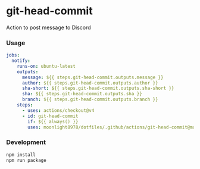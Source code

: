 # git-head-commit

Action to post message to Discord

### Usage

```yml
jobs:
  notify:
    runs-on: ubuntu-latest
    outputs:
      message: ${{ steps.git-head-commit.outputs.message }}
      author: ${{ steps.git-head-commit.outputs.author }}
      sha-short: ${{ steps.git-head-commit.outputs.sha-short }}
      sha: ${{ steps.git-head-commit.outputs.sha }}
      branch: ${{ steps.git-head-commit.outputs.branch }}
    steps:
      - uses: actions/checkout@v4
      - id: git-head-commit
        if: ${{ always() }}
        uses: moonlight8978/dotfiles/.github/actions/git-head-commit@main
```

### Development

```bash
npm install
npm run package
```
